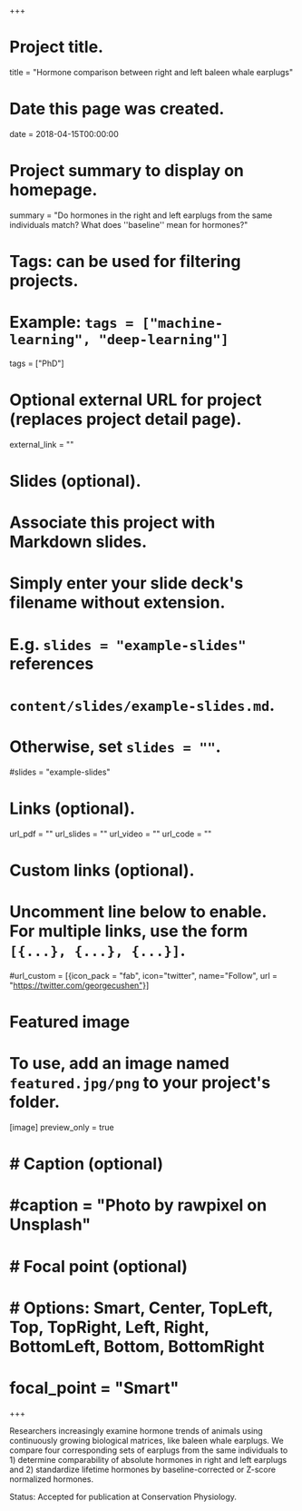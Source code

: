 +++
# Project title.
title = "Hormone comparison between right and left baleen whale earplugs"

# Date this page was created.
date = 2018-04-15T00:00:00

# Project summary to display on homepage.
summary = "Do hormones in the right and left earplugs from the same individuals match? What does ''baseline'' mean for hormones?"

# Tags: can be used for filtering projects.
# Example: `tags = ["machine-learning", "deep-learning"]`
tags = ["PhD"]

# Optional external URL for project (replaces project detail page).
external_link = ""

# Slides (optional).
#   Associate this project with Markdown slides.
#   Simply enter your slide deck's filename without extension.
#   E.g. `slides = "example-slides"` references 
#   `content/slides/example-slides.md`.
#   Otherwise, set `slides = ""`.
#slides = "example-slides"

# Links (optional).
url_pdf = ""
url_slides = ""
url_video = ""
url_code = ""

# Custom links (optional).
#   Uncomment line below to enable. For multiple links, use the form `[{...}, {...}, {...}]`.
#url_custom = [{icon_pack = "fab", icon="twitter", name="Follow", url = "https://twitter.com/georgecushen"}]

# Featured image
# To use, add an image named `featured.jpg/png` to your project's folder. 
[image]
  preview_only = true
#  # Caption (optional)
#  #caption = "Photo by rawpixel on Unsplash"
  
#  # Focal point (optional)
#  # Options: Smart, Center, TopLeft, Top, TopRight, Left, Right, BottomLeft, Bottom, BottomRight
#  focal_point = "Smart"
+++

Researchers increasingly examine hormone trends of animals using continuously growing biological matrices, like baleen whale earplugs. We compare four corresponding sets of earplugs from the same individuals to 1) determine comparability of absolute hormones in right and left earplugs and 2) standardize lifetime hormones by baseline-corrected or Z-score normalized hormones.

Status: Accepted for publication at Conservation Physiology.
